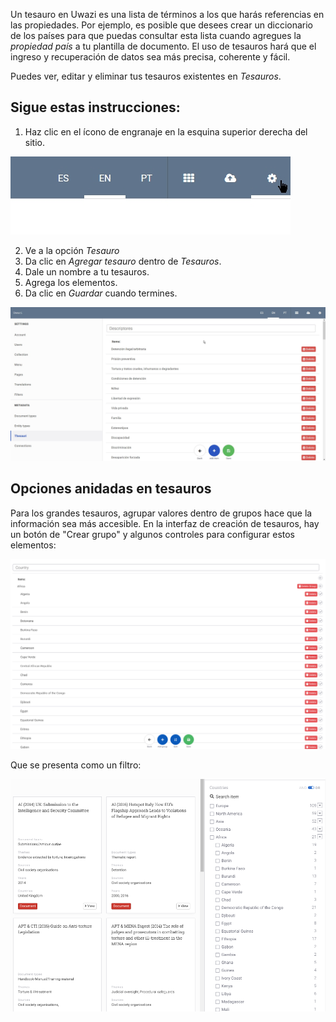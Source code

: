 Un tesauro en Uwazi es una lista de términos a los que harás referencias en las propiedades. Por ejemplo, es posible que desees crear un diccionario de los países para que puedas consultar esta lista cuando agregues la _propiedad país_ a tu plantilla de documento. El uso de tesauros hará que el ingreso y recuperación de datos sea más precisa, coherente y fácil.

Puedes ver, editar y eliminar tus tesauros existentes en _Tesauros_.

## Sigue estas instrucciones:

1. Haz clic en el ícono de engranaje en la esquina superior derecha del sitio.

![Gear icon](https://raw.githubusercontent.com/huridocs/uwazi-assets/master/wiki/screenshots/settings_link.jpg)

2. Ve a la opción _Tesauro_
3. Da clic en _Agregar tesauro_ dentro de _Tesauros_. 
4. Dale un nombre a tu tesauros. 
5. Agrega los elementos.
6. Da clic en _Guardar_ cuando termines.

![new thesaurus](https://raw.githubusercontent.com/huridocs/uwazi-assets/master/wiki/screenshots/dictionaries.jpg)

## Opciones anidadas en tesauros

Para los grandes tesauros, agrupar valores dentro de grupos hace que la información sea más accesible. En la interfaz de creación de tesauros, hay un botón de "Crear grupo" y algunos controles para configurar estos elementos: 

![Create nested thesauri](https://github.com/huridocs/uwazi-assets/blob/master/wiki/screenshots/thesauri-nested.png)

Que se presenta como un filtro:

![Multi-select filter with nesting](https://github.com/huridocs/uwazi-assets/blob/master/wiki/screenshots/thesauri-nested-filter.png)
